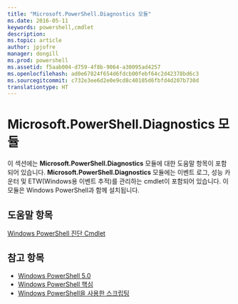 ```yaml
---
title: "Microsoft.PowerShell.Diagnostics 모듈"
ms.date: 2016-05-11
keywords: powershell,cmdlet
description: 
ms.topic: article
author: jpjofre
manager: dongill
ms.prod: powershell
ms.assetid: f5aab004-d759-4f8b-9064-a30095ad4257
ms.openlocfilehash: ad0e67824f654d6fdcb00febf64c2d42378bd6c3
ms.sourcegitcommit: c732e3ee6d2e0e9cd8c40105d6fbfd4d207b730d
translationtype: HT
---
```

# <a name="microsoftpowershelldiagnostics-module"></a>Microsoft.PowerShell.Diagnostics 모듈
이 섹션에는 **Microsoft.PowerShell.Diagnostics** 모듈에 대한 도움말 항목이 포함되어 있습니다. **Microsoft.PowerShell.Diagnostics** 모듈에는 이벤트 로그, 성능 카운터 및 ETW(Windows용 이벤트 추적)를 관리하는 cmdlet이 포함되어 있습니다. 이 모듈은 Windows PowerShell과 함께 설치됩니다.

## <a name="help-topics"></a>도움말 항목
[Windows PowerShell 진단 Cmdlet](http://go.microsoft.com/fwlink/?LinkID=245858)

## <a name="see-also"></a>참고 항목
- [Windows PowerShell 5.0](Windows-PowerShell-5.0.md)
- [Windows PowerShell 핵심](https://technet.microsoft.com/en-us/library/4b75f1e4-f327-48f3-92ab-bf5435094d41)
- [Windows PowerShell을 사용한 스크립팅](../../getting-started/fundamental/Scripting-with-Windows-PowerShell.md)

